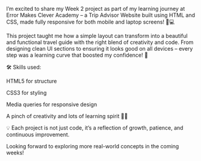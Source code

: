 I’m excited to share my Week 2 project as part of my learning journey at Error Makes Clever Academy – a Trip Advisor Website built using HTML and CSS, made fully responsive for both mobile and laptop screens! 📱💻

This project taught me how a simple layout can transform into a beautiful and functional travel guide with the right blend of creativity and code. From designing clean UI sections to ensuring it looks good on all devices – every step was a learning curve that boosted my confidence! 💪

🛠️ Skills used:

HTML5 for structure

CSS3 for styling

Media queries for responsive design

A pinch of creativity and lots of learning spirit 🎨✨

💡 Each project is not just code, it’s a reflection of growth, patience, and continuous improvement.

Looking forward to exploring more real-world concepts in the coming weeks!
